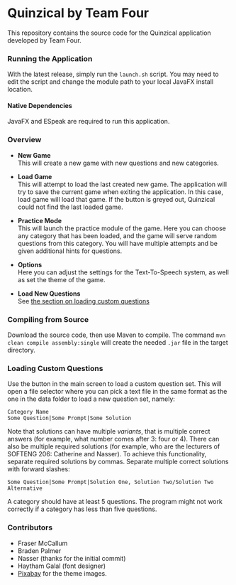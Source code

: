 # Quinzical by Team Four

This repository contains the source code for the Quinzical application developed by Team Four.

### Running the Application

With the latest release, simply run the `launch.sh` script. You may need to edit the script and change the module path
to your local JavaFX install location.

#### Native Dependencies

JavaFX and ESpeak are required to run this application.

### Overview
- **New Game**<br>This will create a new game with new questions and new categories.

- **Load Game**<br>This will attempt to load the last created new game. The application will try to save the current
game when exiting the application. In this case, load game will load that game. If the button is greyed out, Quinzical
could not find the last loaded game.

- **Practice Mode**<br>This will launch the practice module of the game. Here you can choose any category that has been
loaded, and the game will serve random questions from this category. You will have multiple attempts and be given
additional hints for questions.

- **Options**<br>Here you can adjust the settings for the Text-To-Speech system, as well as set the theme of the game.

- **Load New Questions**<br>See [the section on loading custom questions](###Loading-Custom-Questions)

### Compiling from Source

Download the source code, then use Maven to compile. The command `mvn clean compile assembly:single` will create the
needed `.jar` file in the target directory.

### Loading Custom Questions

Use the button in the main screen to load a custom question set. This will open a file selector where you can pick
a text file in the same format as the one in the data folder to load a new question set, namely:

```text
Category Name
Some Question|Some Prompt|Some Solution
```

Note that solutions can have multiple _variants_, that is multiple correct answers (for example, what number comes
after 3: four or 4). There can also be multiple required solutions (for example, who are the lecturers of SOFTENG 206:
Catherine and Nasser). To achieve this functionality, separate required solutions by commas. Separate multiple correct
solutions with forward slashes:

```text
Some Question|Some Prompt|Solution One, Solution Two/Solution Two Alternative
```

A category should have at least 5 questions. The program might not work correctly if a category has less than five
questions.

### Contributors

- Fraser McCallum
- Braden Palmer
- Nasser (thanks for the initial commit)
- Haytham Galal (font designer)
- [Pixabay](https://pixabay.com/photos/search/new%20zealand/) for the theme images.

